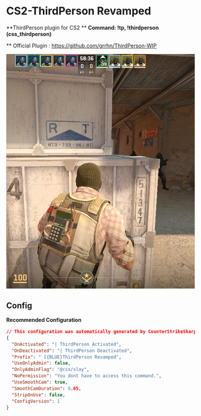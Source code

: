 # CS2-ThirdPerson Revamped
**ThirdPerson plugin for CS2 **
**Command: !tp, !thirdperson (css_thirdperson)**

** Official Plugin : https://github.com/grrhn/ThirdPerson-WIP

![Counter-strike 2 Screenshot](https://github.com/KKNecmi/ThirdPerson-Revamped/blob/main/ThirdPerson/images/ScreenShotThirdPerson.png)

## Config
 **Recommended Configuration**
```json
// This configuration was automatically generated by CounterStrikeSharp for plugin 'ThirdPersonRevamped', at 2025/05/19 04:15:16
{
  "OnActivated": "| ThirdPerson Activated",
  "OnDeactivated": "| ThirdPerson Deactivated",
  "Prefix": " [{BLUE}ThirdPerson Revamped",
  "UseOnlyAdmin": false,
  "OnlyAdminFlag": "@css/slay",
  "NoPermission": "You dont have to access this command.",
  "UseSmoothCam": true,
  "SmoothCamDuration": 0.05,
  "StripOnUse": false,
  "ConfigVersion": 1
}
```
